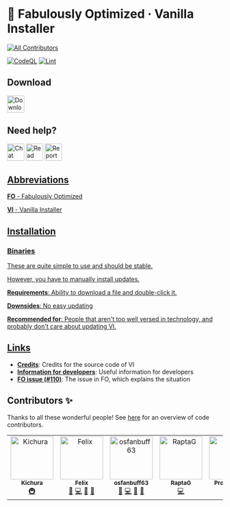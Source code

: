 # 🧰 Fabulously Optimized · Vanilla Installer
<!-- ALL-CONTRIBUTORS-BADGE:START - Do not remove or modify this section -->
[![All Contributors](https://img.shields.io/badge/all_contributors-7-orange.svg?style=flat-square)](#contributors-)
<!-- ALL-CONTRIBUTORS-BADGE:END -->

[![CodeQL](https://github.com/Fabulously-Optimized/vanilla-installer/actions/workflows/codeql.yml/badge.svg)](https://github.com/Fabulously-Optimized/vanilla-installer/actions/workflows/codeql.yml)
[![Lint](https://github.com/Fabulously-Optimized/vanilla-installer/actions/workflows/ci.yml/badge.svg)](https://github.com/Fabulously-Optimized/vanilla-installer/actions/workflows/lint.yml)

## Download

<a target="_blank" href="https://github.com/Fabulously-Optimized/vanilla-installer/releases/latest"><img alt="Download on GitHub" height="40" src="https://cdn.jsdelivr.net/npm/@intergrav/devins-badges@2/assets/compact/available/github_vector.svg"></a>
<!-- commented out until we actually publish, if at all
<a href="https://pypi.org/project/vanilla-installer"><img alt="Download from PyPI" height="40" src="https://cdn.jsdelivr.net/npm/@intergrav/devins-badges@2/assets/compact/available/pypi_vector.svg"></a>
-->

## Need help?

<a target="_blank" href="https://discord.gg/yxaXtaQqdB"><img alt="Chat with us on Discord!" height="40" src="https://cdn.jsdelivr.net/npm/@intergrav/devins-badges@2/assets/compact/social/discord-plural_vector.svg"></a>
<a target="_blank" href="https://fabulously-optimized.gitbook.io/vanilla-installer/"><img alt="Read the documentation!" height="40" src="https://cdn.jsdelivr.net/npm/@intergrav/devins-badges@2/assets/compact/documentation/gitbook_vector.svg"></a>
<a href="https://github.com/Fabulously-Optimized/vanilla-installer/issues/new/choose"><img alt="Report an issue!" height="40" src="https://cdn.jsdelivr.net/npm/@intergrav/devins-badges@2/assets/compact/social/github-plural_vector.svg">

## Abbreviations

**FO** - Fabulously Optimized

**VI** - Vanilla Installer

## Installation

### Binaries

These are quite simple to use and should be stable.
<!-- Just [head to the **Releases** tab](https://github.com/Fabulously-Optimized/vanilla-installer/releases/latest) and download the correct file for your operating system. Then, open your **Downloads** folder and double-click the file. -->
However, you have to manually install updates.

**Requirements**: Ability to download a file and double-click it.

**Downsides**: No easy updating

**Recommended for**: People that aren't too well versed in technology, and probably don't care about updating VI.

<!-- commented out until released
### PyPi

These binaries are part of Python's package index (abbreviated PyPi), which can then be installed via the package manager `pip`. Because of this, you can simply run `pip install vanilla-installer` to install it and `pip install --upgrade vanilla-installer` to update it.

**Requirements**: [Python](https://python.org) installed and access to a command line (Command Prompt, PowerShell, or Windows Terminal on Windows, Terminal on macOS, whatever your desktop environment provides on Linux (e.g. GNOME Terminal, Konsole, etc))

**Downsides**: Requires you to go and install another program and you have to use a command line every time, unless you make a shortcut.

**Recommended for**: Linux users, anyone who already has Python >=3.8 installed

### Package managers

Some package managers may include VI. However, there is no guarantee that they will be up to date all the time, as some may not be updated automatically.

Here's a list of package managers that VI is in and the operating systems they support:

- [Scoop](https://scoop.sh) (Windows) - `scoop bucket add games` then `scoop install vanilla-installer`
- `pip` as mentioned [above](#pypi)
- More coming soon! If you want to add one to a package manager you use, check the details out [here](CONTRIBUTING.md#packaging).

**Requirements**: The respective package manager installed

**Downsides**: You may have delayed updates of VI

**Recommended for**: Most Windows/macOS users that will use VI a lot but don't want to go through the extra pain of installing Python

### Scripts

There are scripts in the `install/` directory that will install everything you need. However, these can always be used with the latest commit, like you were installing it manually.

**Requirements**: Access to a command line and the Internet

**Downsides**: Can always be used with the latest commit

**Recommended for**: Contributors and testers

**[Windows](/install/windows.bat) · [MacOS](/install/macos.sh) · [Linux](/install/linux.sh)**
-->

## Links

- **[Credits](https://fabulously-optimized.gitbook.io/vanilla-installer/credits)**: Credits for the source code of VI
- **[Information for developers](https://fabulously-optimized.gitbook.io/vanilla-installer/for-devs)**: Useful information for developers
- **[FO issue (#110)](https://github.com/Fabulously-Optimized/fabulously-optimized/issues/110)**: The issue in FO, which explains the situation

## Contributors ✨

Thanks to all these wonderful people!
See [here](https://github.com/Fabulously-Optimized/vanilla-installer/graphs/contributors) for an overview of code contributors.
<!-- ALL-CONTRIBUTORS-LIST:START - Do not remove or modify this section -->
<!-- prettier-ignore-start -->
<!-- markdownlint-disable -->
<table>
  <tbody>
    <tr>
      <td align="center" valign="top" width="14.28%"><a href="https://blobfox.coffee/@Kichura"><img src="https://avatars.githubusercontent.com/u/68134602?v=4?s=100" width="100px;" alt="Kichura"/><br /><sub><b>Kichura</b></sub></a><br /><a href="#infra-Kichura" title="Infrastructure (Hosting, Build-Tools, etc)">🚇</a></td>
      <td align="center" valign="top" width="14.28%"><a href="https://onlix.me"><img src="https://avatars.githubusercontent.com/u/67185896?v=4?s=100" width="100px;" alt="Felix"/><br /><sub><b>Felix</b></sub></a><br /><a href="#maintenance-nsde" title="Maintenance">🚧</a> <a href="https://github.com/Fabulously-Optimized/vanilla-installer/commits?author=nsde" title="Code">💻</a> <a href="#ideas-nsde" title="Ideas, Planning, & Feedback">🤔</a> <a href="https://github.com/Fabulously-Optimized/vanilla-installer/pulls?q=is%3Apr+reviewed-by%3Ansde" title="Reviewed Pull Requests">👀</a></td>
      <td align="center" valign="top" width="14.28%"><a href="https://osfanbuff63.tech"><img src="https://avatars.githubusercontent.com/u/91388253?v=4?s=100" width="100px;" alt="osfanbuff63"/><br /><sub><b>osfanbuff63</b></sub></a><br /><a href="#maintenance-osfanbuff63" title="Maintenance">🚧</a> <a href="https://github.com/Fabulously-Optimized/vanilla-installer/commits?author=osfanbuff63" title="Code">💻</a> <a href="https://github.com/Fabulously-Optimized/vanilla-installer/pulls?q=is%3Apr+reviewed-by%3Aosfanbuff63" title="Reviewed Pull Requests">👀</a> <a href="#ideas-osfanbuff63" title="Ideas, Planning, & Feedback">🤔</a></td>
      <td align="center" valign="top" width="14.28%"><a href="https://github.com/RaptaG"><img src="https://avatars.githubusercontent.com/u/77157639?v=4?s=100" width="100px;" alt="RaptaG"/><br /><sub><b>RaptaG</b></sub></a><br /><a href="https://github.com/Fabulously-Optimized/vanilla-installer/commits?author=RaptaG" title="Code">💻</a></td>
      <td align="center" valign="top" width="14.28%"><a href="https://github.com/RozeFound"><img src="https://avatars.githubusercontent.com/u/68745888?v=4?s=100" width="100px;" alt="Project D.D."/><br /><sub><b>Project D.D.</b></sub></a><br /><a href="https://github.com/Fabulously-Optimized/vanilla-installer/commits?author=RozeFound" title="Code">💻</a></td>
      <td align="center" valign="top" width="14.28%"><a href="https://github.com/tuxinal"><img src="https://avatars.githubusercontent.com/u/24763016?v=4?s=100" width="100px;" alt="Tuxinal"/><br /><sub><b>Tuxinal</b></sub></a><br /><a href="#design-tuxinal" title="Design">🎨</a> <a href="https://github.com/Fabulously-Optimized/vanilla-installer/commits?author=tuxinal" title="Code">💻</a></td>
      <td align="center" valign="top" width="14.28%"><a href="https://github.com/Madis0"><img src="https://avatars.githubusercontent.com/u/8611110?v=4?s=100" width="100px;" alt="Madis0"/><br /><sub><b>Madis0</b></sub></a><br /><a href="#infra-Madis0" title="Infrastructure (Hosting, Build-Tools, etc)">🚇</a> <a href="https://github.com/Fabulously-Optimized/vanilla-installer/pulls?q=is%3Apr+reviewed-by%3AMadis0" title="Reviewed Pull Requests">👀</a> <a href="#ideas-Madis0" title="Ideas, Planning, & Feedback">🤔</a></td>
    </tr>
  </tbody>
</table>

<!-- markdownlint-restore -->
<!-- prettier-ignore-end -->

<!-- ALL-CONTRIBUTORS-LIST:END -->
